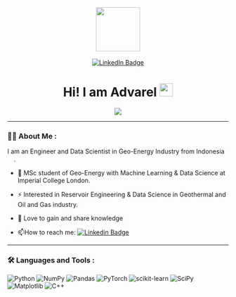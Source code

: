 <div id="header" align="center">
  <img src="https://media.giphy.com/media/M9gbBd9nbDrOTu1Mqx/giphy.gif" width="100"/>
</div>

<br />

<div id="badges" align="center">
  <a href="https://www.linkedin.com/in/advarel">
    <img src="https://img.shields.io/badge/LinkedIn-blue?style=for-the-badge&logo=linkedin&logoColor=white" alt="LinkedIn Badge"/>
  </a>
  
  <br />
  
  <img src="https://komarev.com/ghpvc/?username=hems-ap222&style=flat-square&color=blue" alt=""/>
  
  <h1>
    Hi! I am Advarel
  <img src="https://media.giphy.com/media/hvRJCLFzcasrR4ia7z/giphy.gif" width="30px"/>
  </h1>
  
</div>
<div align="center">
  <img src="https://media4.giphy.com/media/v1.Y2lkPTc5MGI3NjExZWNkMjZhMTg1ODljMTI5Y2YzYjdiMTcxNTlkYzNiM2M1OTY0NmFiZCZlcD12MV9pbnRlcm5hbF9naWZzX2dpZklkJmN0PWc/SWoSkN6DxTszqIKEqv/giphy.gif" />
</div>

---

### :male_detective: About Me :
I am an Engineer and Data Scientist in Geo-Energy Industry from Indonesia <img src="https://media2.giphy.com/media/njfNCs9yPOFL95ZAEH/giphy.gif?cid=ecf05e47fcmbv3i3l6wlrwp7ey1vuqri50hpaaql128hyvdi&ep=v1_gifs_search&rid=giphy.gif&ct=g" width="15">.

- :telescope: MSc student of Geo-Energy with Machine Learning & Data Science at Imperial College London.

- :zap: Interested in Reservoir Engineering & Data Science in Geothermal and Oil and Gas industry.

- :seedling: Love to gain and share knowledge

- :mailbox:How to reach me: [![Linkedin Badge](https://img.shields.io/badge/-advarel-blue?style=flat&logo=Linkedin&logoColor=white)](https://www.linkedin.com/in/advarel)

---

### :hammer_and_wrench: Languages and Tools : 
![Python](https://img.shields.io/badge/python-3670A0?style=for-the-badge&logo=python&logoColor=ffdd54)
![NumPy](https://img.shields.io/badge/numpy-%23013243.svg?style=for-the-badge&logo=numpy&logoColor=white)
![Pandas](https://img.shields.io/badge/pandas-%23150458.svg?style=for-the-badge&logo=pandas&logoColor=white)
![PyTorch](https://img.shields.io/badge/PyTorch-%23EE4C2C.svg?style=for-the-badge&logo=PyTorch&logoColor=white)
![scikit-learn](https://img.shields.io/badge/scikit--learn-%23F7931E.svg?style=for-the-badge&logo=scikit-learn&logoColor=white)
![SciPy](https://img.shields.io/badge/SciPy-%230C55A5.svg?style=for-the-badge&logo=scipy&logoColor=%white)
![Matplotlib](https://img.shields.io/badge/Matplotlib-%23ffffff.svg?style=for-the-badge&logo=Matplotlib&logoColor=black)
![C++](https://img.shields.io/badge/c++-%2300599C.svg?style=for-the-badge&logo=c%2B%2B&logoColor=white)
